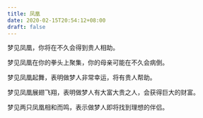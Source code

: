 ```yaml
---
title: 凤凰
date: 2020-02-15T20:54:12+08:00
draft: false
---
```


梦见凤凰，你将在不久会得到贵人相助。<br>


梦见凤凰在你的拳头上聚集，你的母亲可能在不久会病倒。<br>


梦见凤凰起舞，表明做梦人非常幸运，将有贵人帮助。<br>


梦见凤凰展翅飞翔，表明做梦人有大富大贵之人，会获得巨大的财富。<br>


梦见两只凤凰相和而鸣，表示做梦人即将找到理想的伴侣。<br>
